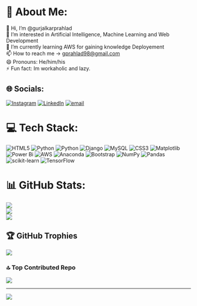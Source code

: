 # 💫 About Me:
👋 Hi, I’m @gurjalkarprahlad<br>👀 I’m interested in Artificial Intelligence, Machine Learning and Web Development<br>🌱 I’m currently learning AWS for gaining knowledge Deployement<br>📫 How to reach me -> gprahlad98@gmail.com<br>😄 Pronouns: He/him/his<br>⚡ Fun fact: Im workaholic and lazy.


## 🌐 Socials:
[![Instagram](https://img.shields.io/badge/Instagram-%23E4405F.svg?logo=Instagram&logoColor=white)](https://instagram.com/ghp_1998) [![LinkedIn](https://img.shields.io/badge/LinkedIn-%230077B5.svg?logo=linkedin&logoColor=white)](https://linkedin.com/in/prahlad-g) [![email](https://img.shields.io/badge/Email-D14836?logo=gmail&logoColor=white)](mailto:gprahlad98@gmail.com) 

# 💻 Tech Stack:
![HTML5](https://img.shields.io/badge/html5-%23E34F26.svg?style=for-the-badge&logo=html5&logoColor=white) ![Python](https://img.shields.io/badge/python-3670A0?style=for-the-badge&logo=python&logoColor=ffdd54) ![Python](https://img.shields.io/badge/python-3670A0?style=for-the-badge&logo=python&logoColor=ffdd54) ![Django](https://img.shields.io/badge/django-%23092E20.svg?style=for-the-badge&logo=django&logoColor=white) ![MySQL](https://img.shields.io/badge/mysql-4479A1.svg?style=for-the-badge&logo=mysql&logoColor=white) ![CSS3](https://img.shields.io/badge/css3-%231572B6.svg?style=for-the-badge&logo=css3&logoColor=white) ![Matplotlib](https://img.shields.io/badge/Matplotlib-%23ffffff.svg?style=for-the-badge&logo=Matplotlib&logoColor=black) ![Power Bi](https://img.shields.io/badge/power_bi-F2C811?style=for-the-badge&logo=powerbi&logoColor=black) ![AWS](https://img.shields.io/badge/AWS-%23FF9900.svg?style=for-the-badge&logo=amazon-aws&logoColor=white) ![Anaconda](https://img.shields.io/badge/Anaconda-%2344A833.svg?style=for-the-badge&logo=anaconda&logoColor=white) ![Bootstrap](https://img.shields.io/badge/bootstrap-%238511FA.svg?style=for-the-badge&logo=bootstrap&logoColor=white) ![NumPy](https://img.shields.io/badge/numpy-%23013243.svg?style=for-the-badge&logo=numpy&logoColor=white) ![Pandas](https://img.shields.io/badge/pandas-%23150458.svg?style=for-the-badge&logo=pandas&logoColor=white) ![scikit-learn](https://img.shields.io/badge/scikit--learn-%23F7931E.svg?style=for-the-badge&logo=scikit-learn&logoColor=white) ![TensorFlow](https://img.shields.io/badge/TensorFlow-%23FF6F00.svg?style=for-the-badge&logo=TensorFlow&logoColor=white)
# 📊 GitHub Stats:
![](https://github-readme-stats.vercel.app/api?username=gurjalkarprahlad&theme=dark&hide_border=false&include_all_commits=false&count_private=false)<br/>
![](https://github-readme-streak-stats.herokuapp.com/?user=gurjalkarprahlad&theme=dark&hide_border=false)<br/>
![](https://github-readme-stats.vercel.app/api/top-langs/?username=gurjalkarprahlad&theme=dark&hide_border=false&include_all_commits=false&count_private=false&layout=compact)

## 🏆 GitHub Trophies
![](https://github-profile-trophy.vercel.app/?username=gurjalkarprahlad&theme=radical&no-frame=false&no-bg=true&margin-w=4)

### 🔝 Top Contributed Repo
![](https://github-contributor-stats.vercel.app/api?username=gurjalkarprahlad&limit=5&theme=dark&combine_all_yearly_contributions=true)

---
[![](https://visitcount.itsvg.in/api?id=gurjalkarprahlad&icon=0&color=3)](https://visitcount.itsvg.in)

<!-- Proudly created with GPRM ( https://gprm.itsvg.in ) -->